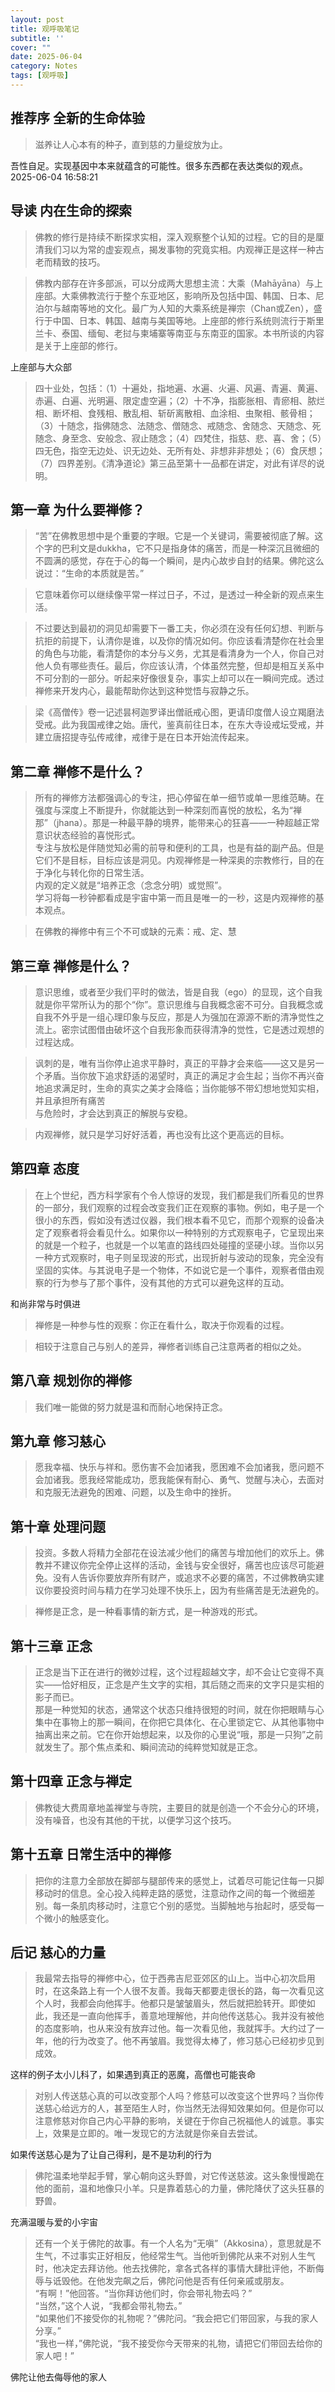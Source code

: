 ```yaml
---
layout: post
title: 观呼吸笔记
subtitle: ''
cover: ""
date: 2025-06-04
category: Notes
tags: [观呼吸]
---
```



## 推荐序 全新的生命体验

> 滋养让人心本有的种子，直到慈的力量绽放为止。  

吾性自足。实现基因中本来就蕴含的可能性。很多东西都在表达类似的观点。 2025-06-04 16:58:21

## 导读 内在生命的探索

> 佛教的修行是持续不断探求实相，深入观察整个认知的过程。它的目的是厘清我们习以为常的虚妄观点，揭发事物的究竟实相。内观禅正是这样一种古老而精致的技巧。  

> 佛教内部存在许多部派，可以分成两大思想主流：大乘（Mahāyāna）与上座部。大乘佛教流行于整个东亚地区，影响所及包括中国、韩国、日本、尼泊尔与越南等地的文化。最广为人知的大乘系统是禅宗（Chan或Zen），盛行于中国、日本、韩国、越南与美国等地。上座部的修行系统则流行于斯里兰卡、泰国、缅甸、老挝与柬埔寨等南亚与东南亚的国家。本书所谈的内容是关于上座部的修行。  

上座部与大众部 

> 四十业处，包括：（1）十遍处，指地遍、水遍、火遍、风遍、青遍、黄遍、赤遍、白遍、光明遍、限定虚空遍；（2）十不净，指膨胀相、青瘀相、脓烂相、断坏相、食残相、散乱相、斩斫离散相、血涂相、虫聚相、骸骨相；（3）十随念，指佛随念、法随念、僧随念、戒随念、舍随念、天随念、死随念、身至念、安般念、寂止随念；（4）四梵住，指慈、悲、喜、舍；（5）四无色，指空无边处、识无边处、无所有处、非想非非想处；（6）食厌想；（7）四界差别。《清净道论》第三品至第十一品都在讲定，对此有详尽的说明。  

## 第一章 为什么要禅修？

> “苦”在佛教思想中是个重要的字眼。它是一个关键词，需要被彻底了解。这个字的巴利文是dukkha，它不只是指身体的痛苦，而是一种深沉且微细的不圆满的感觉，存在于心的每一个瞬间，是内心故步自封的结果。佛陀这么说过：“生命的本质就是苦。”  

> 它意味着你可以继续像平常一样过日子，不过，是透过一种全新的观点来生活。  

> 不过要达到最初的洞见却需要下一番工夫，你必须在没有任何幻想、判断与抗拒的前提下，认清你是谁，以及你的情况如何。你应该看清楚你在社会里的角色与功能，看清楚你的本分与义务，尤其是看清身为一个人，你自己对他人负有哪些责任。最后，你应该认清，个体虽然完整，但却是相互关系中不可分割的一部分。听起来好像很复杂，事实上却可以在一瞬间完成。透过禅修来开发内心，最能帮助你达到这种觉悟与寂静之乐。  

> 梁《高僧传》卷一记述昙柯迦罗译出僧祇戒心图，更请印度僧人设立羯磨法受戒。此为我国戒律之始。唐代，鉴真前往日本，在东大寺设戒坛受戒，并建立唐招提寺弘传戒律，戒律于是在日本开始流传起来。  

## 第二章 禅修不是什么？

> 所有的禅修方法都强调心的专注，把心停留在单一细节或单一思维范畴。在强度与深度上不断提升，你就能达到一种深刻而喜悦的放松，名为“禅那”（jhana）。那是一种最平静的境界，能带来心的狂喜——一种超越正常意识状态经验的喜悦形式。  
> 专注与放松是伴随觉知必需的前导和便利的工具，也是有益的副产品。但是它们不是目标，目标应该是洞见。内观禅修是一种深奥的宗教修行，目的在于净化与转化你的日常生活。  
> 内观的定义就是“培养正念（念念分明）或觉照”。  
> 学习将每一秒钟都看成是宇宙中第一而且是唯一的一秒，这是内观禅修的基本观点。  

> 在佛教的禅修中有三个不可或缺的元素：戒、定、慧  

## 第三章 禅修是什么？

> 意识思维，或者至少我们平时的做法，皆是自我（ego）的显现，这个自我就是你平常所认为的那个“你”。意识思维与自我概念密不可分。自我概念或自我不外乎是一组心理印象与反应，那是人为强加在源源不断的清净觉性之流上。密宗试图借由破坏这个自我形象而获得清净的觉性，它是透过观想的过程达成。  

> 讽刺的是，唯有当你停止追求平静时，真正的平静才会来临——这又是另一个矛盾。当你放下追求舒适的渴望时，真正的满足才会生起；当你不再兴奋地追求满足时，生命的真实之美才会降临；当你能够不带幻想地觉知实相，并且承担所有痛苦  
> 与危险时，才会达到真正的解脱与安稳。  

> 内观禅修，就只是学习好好活着，再也没有比这个更高远的目标。  

## 第四章 态度

> 在上个世纪，西方科学家有个令人惊讶的发现，我们都是我们所看见的世界的一部分，我们观察的过程会改变我们正在观察的事物。例如，电子是一个很小的东西，假如没有透过仪器，我们根本看不见它，而那个观察的设备决定了观察者将会看见什么。如果你以一种特别的方式观察电子，它呈现出来的就是一个粒子，也就是一个以笔直的路线四处碰撞的坚硬小球。当你以另一种方式观察时，电子则呈现波的形式，出现折射与波动的现象，完全没有坚固的实体。与其说电子是一个物体，不如说它是一个事件，观察者借由观察的行为参与了那个事件，没有其他的方式可以避免这样的互动。  

和尚非常与时俱进 
> 禅修是一种参与性的观察：你正在看什么，取决于你观看的过程。  

> 相较于注意自己与别人的差异，禅修者训练自己注意两者的相似之处。  

## 第八章 规划你的禅修

> 我们唯一能做的努力就是温和而耐心地保持正念。  

## 第九章 修习慈心

> 愿我幸福、快乐与祥和。愿伤害不会加诸我，愿困难不会加诸我，愿问题不会加诸我。愿我经常能成功，愿我能保有耐心、勇气、觉醒与决心，去面对和克服无法避免的困难、问题，以及生命中的挫折。  

## 第十章 处理问题

> 投资。多数人将精力全部花在设法减少他们的痛苦与增加他们的欢乐上。佛教并不建议你完全停止这样的活动，金钱与安全很好，痛苦也应该尽可能避免。没有人告诉你要放弃所有财产，或追求不必要的痛苦，不过佛教确实建议你要投资时间与精力在学习处理不快乐上，因为有些痛苦是无法避免的。  

> 禅修是正念，是一种看事情的新方式，是一种游戏的形式。  

## 第十三章 正念

> 正念是当下正在进行的微妙过程，这个过程超越文字，却不会让它变得不真实——恰好相反，正念是产生文字的实相，其后随之而来的文字只是实相的影子而已。  
> 那是一种觉知的状态，通常这个状态只维持很短的时间，就在你把眼睛与心集中在事物上的那一瞬间，在你把它具体化、在心里锁定它、从其他事物中抽离出来之前。它在你开始想起来，以及你的心里说“哦，那是一只狗”之前就发生了。那个焦点柔和、瞬间流动的纯粹觉知就是正念。  

## 第十四章 正念与禅定

> 佛教徒大费周章地盖禅堂与寺院，主要目的就是创造一个不会分心的环境，没有噪音，也没有其他的干扰，以便学习这个技巧。  

## 第十五章 日常生活中的禅修

> 把你的注意力全部放在脚部与腿部传来的感觉上，试着尽可能记住每一只脚移动时的信息。全心投入纯粹走路的感觉，注意动作之间的每一个微细差别。每一条肌肉移动时，注意它个别的感觉。当脚触地与抬起时，感受每一个微小的触感变化。  

## 后记 慈心的力量

> 我最常去指导的禅修中心，位于西弗吉尼亚郊区的山上。当中心初次启用时，在这条路上有一个人很不友善。我每天都要走很长的路，每一次看见这个人时，我都会向他挥手。他都只是皱皱眉头，然后就把脸转开。即使如此，我还是一直向他挥手，善意地理解他，并向他传送慈心。我并没有被他的态度影响，也从来没有放弃过他。每一次看见他，我就挥手。大约过了一年，他的行为改变了。他不再皱眉。我觉得太棒了，修习慈心已经初步见到成效。  

这样的例子太小儿科了，如果遇到真正的恶魔，高僧也可能丧命 

> 对别人传送慈心真的可以改变那个人吗？修慈可以改变这个世界吗？当你传送慈心给远方的人，甚至陌生人时，你当然无法得知效果如何。但是你可以注意修慈对你自己内心平静的影响，关键在于你自己祝福他人的诚意。事实上，效果是立即的。唯一发现它的方法就是你亲自去尝试。  

如果传送慈心是为了让自己得利，是不是功利的行为 

> 佛陀温柔地举起手臂，掌心朝向这头野兽，对它传送慈波。这头象慢慢跪在他的面前，温和地像只小羊。只是靠着慈心的力量，佛陀降伏了这头狂暴的野兽。  

充满温暖与爱的小宇宙 

>还有一个关于佛陀的故事。有一个人名为“无嗔”（Akkosina），意思就是不生气，不过事实正好相反，他经常生气。当他听到佛陀从来不对别人生气时，他决定去拜访他。他去找佛陀，拿各式各样的事情大肆批评他，不断侮辱与诋毁他。在他发完飙之后，佛陀问他是否有任何亲戚或朋友。  
“有啊！”他回答。“当你拜访他们时，你会带礼物去吗？”  
“当然，”这个人说，“我都会带礼物去。”  
“如果他们不接受你的礼物呢？”佛陀问。“我会把它们带回家，与我的家人分享。”  
“我也一样，”佛陀说，“我不接受你今天带来的礼物，请把它们带回去给你的家人吧！”  

佛陀让他去侮辱他的家人 
